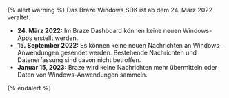 {% alert warning %}
Das Braze Windows SDK ist ab dem 24. März 2022 veraltet.


* **24. März 2022:** Im Braze Dashboard können keine neuen Windows-Apps erstellt werden.
* **15. September 2022:** Es können keine neuen Nachrichten an Windows-Anwendungen gesendet werden. Bestehende Nachrichten und Datenerfassung sind davon nicht betroffen.
* **Januar 15, 2023:** Braze wird keine Nachrichten mehr übermitteln oder Daten von Windows-Anwendungen sammeln.

{% endalert %}

